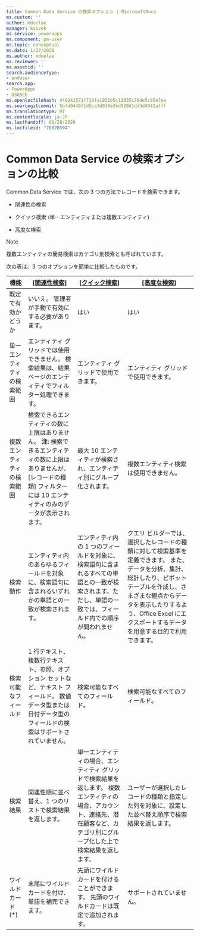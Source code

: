 ```yaml
---
title: Common Data Service の検索オプション | MicrosoftDocs
ms.custom: ''
author: mduelae
manager: kvivek
ms.service: powerapps
ms.component: pa-user
ms.topic: conceptual
ms.date: 1/27/2020
ms.author: mduelae
ms.reviewer: ''
ms.assetid: ''
search.audienceType:
- enduser
search.app:
- PowerApps
- D365CE
ms.openlocfilehash: 440241571f716fa1931b5c11935c70de5c85e7ee
ms.sourcegitcommit: 5bfd0448f1d5ca3d938e3bd928d1dd3d4042afff
ms.translationtype: HT
ms.contentlocale: ja-JP
ms.lasthandoff: 01/28/2020
ms.locfileid: "76828594"
---
```

# <a name="compare-search-options-in-common-data-service"></a>Common Data Service の検索オプションの比較

Common Data Service では、次の 3 つの方法でレコードを検索できます。

-   関連性の検索   
  
-   クイック検索 (単一エンティティまたは複数エンティティ)  

-   高度な検索

> [!NOTE]
> 複数エンティティの簡易検索はカテゴリ別検索とも呼ばれています。 
  
次の表は、3 つのオプションを簡単に比較したものです。

|機能|[[関連性検索]](relevance-search.md)|[[クイック検索]](quick-find.md)|[[高度な検索]](advanced-find.md)|  
|-------------------|---------------------------|----------------|-------------------|  
|既定で有効かどうか|いいえ。 管理者が手動で有効にする必要があります。|はい|はい|  
|単一エンティティの検索範囲|エンティティ グリッドでは使用できません。 検索結果は、結果ページのエンティティでフィルター処理できます。|エンティティ グリッドで使用できます。|エンティティ グリッドで使用できます。|  
|複数エンティティの検索範囲|検索できるエンティティの数に上限はありません。 **注:** 検索できるエンティティの数に上限はありませんが、[レコードの種類] フィルターには 10 エンティティのみのデータが表示されます。|最大 10 エンティティが検索され、エンティティ別にグループ化されます。|複数エンティティ検索は使用できません。|  
|検索動作|エンティティ内のあらゆるフィールドを対象に、検索語句に含まれるいずれかの単語との一致が検索されます。|エンティティ内の 1 つのフィールドを対象に、検索語句に含まれるすべての単語との一致が検索されます。ただし、単語の一致では、フィールド内での順序が問われません。|クエリ ビルダーでは、選択したレコードの種類に対して検索基準を定義できます。 また、データを分析、集計、総計したり、ピボットテーブルを作成し、さまざまな観点からデータを表示したりするよう、Office Excel にエクスポートするデータを用意する目的で利用できます。|  
|検索可能なフィールド|1 行テキスト、複数行テキスト、参照、オプション セットなど、テキスト フィールド。 数値データ型または日付データ型のフィールドの検索はサポートされていません。|検索可能なすべてのフィールド。|検索可能なすべてのフィールド。|  
|検索結果|関連性順に並べ替え、1 つのリストで検索結果を返します。|単一エンティティの場合、エンティティ グリッドで検索結果を返します。 複数エンティティの場合、アカウント、連絡先、潜在顧客など、カテゴリ別にグループ化した上で検索結果を返します。|ユーザーが選択したレコードの種類と指定した列を対象に、設定した並べ替え順序で検索結果を返します。|
|ワイルドカード (*)|末尾にワイルドカードを付け、単語を補完できます。|先頭にワイルドカードを付けることができます。 先頭のワイルドカードは既定で追加されます。|サポートされていません。|  
